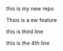 this is my new repo
<p> Thsis is a ew feature </p>
<p> this is third line </p>
<p> this is the 4th line </p>